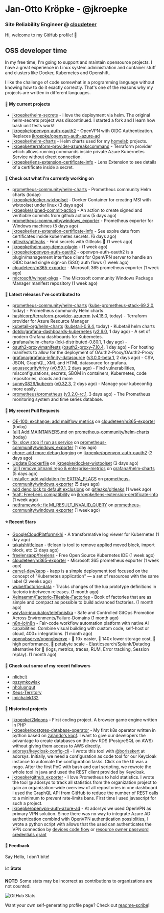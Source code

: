 # Jan-Otto Kröpke - @jkroepke
### Site Reliability Engineer @ [cloudeteer](https://cloudeteer.de/)

Hi, welcome to my GitHub profile! 👋

## OSS developer time
In my free time, I'm going to support and maintain opensource projects. I have a great experience in Linux system administration and container stuff and clusters like Docker, Kubernetes and Openshift.

I like the challenge of code somewhat in a programming language without knowing how to do it exactly correctly. That's one of the reasons why my projects are written in different languages.

#### 🌱 My current projects
- [jkroepke/helm-secrets](https://github.com/jkroepke/helm-secrets) - I love the deployment via helm. The original helm-secrets project was discontinued. I started a fork and I learn how bash unit tests work!
- [jkroepke/openvpn-auth-oauth2](https://github.com/jkroepke/openvpn-auth-oauth2) - OpenVPN with OIDC Authentication. Replaces  [jkroepke/openvpn-auth-azure-ad](https://github.com/jkroepke/openvpn-auth-azure-ad) 
- [jkroepke/helm-charts](https://github.com/jkroepke/helm-charts) - Helm charts used for my [homelab](https://github.com/jkroepke/homelab) projects.
- [jkroepke/terraform-provider-azureakscommand](https://github.com/jkroepke/terraform-provider-azureakscommand) - Terraform provider which allows running commands inside private Azure Kubernetes Service without direct connection.
- [jkroepke/lens-extension-certificate-info](https://github.com/jkroepke/lens-extension-certificate-info) - Lens Extension to see details of a certificate inside a secret.

#### 👷 Check out what I'm currently working on

- [prometheus-community/helm-charts](https://github.com/prometheus-community/helm-charts) - Prometheus community Helm charts (today)
- [jkroepke/docker-wixtoolset](https://github.com/jkroepke/docker-wixtoolset) - Docker Container for creating MSI with wixtoolset under linux (3 days ago)
- [jkroepke/signed-commit-action](https://github.com/jkroepke/signed-commit-action) - An action to create signed and verifiable commits from github actions (5 days ago)
- [prometheus-community/windows_exporter](https://github.com/prometheus-community/windows_exporter) - Prometheus exporter for Windows machines (5 days ago)
- [jkroepke/lens-extension-certificate-info](https://github.com/jkroepke/lens-extension-certificate-info) - See expire date from certificates inside kubernetes secrets. (6 days ago)
- [gitleaks/gitleaks](https://github.com/gitleaks/gitleaks) - Find secrets with Gitleaks 🔑 (1 week ago)
- [jkroepke/helm-arg-demo-plugin](https://github.com/jkroepke/helm-arg-demo-plugin) -  (1 week ago)
- [jkroepke/openvpn-auth-oauth2](https://github.com/jkroepke/openvpn-auth-oauth2) - openvpn-auth-oauth2 is a plugin/management interface client for OpenVPN server to handle an OIDC based single sign-on (SSO) auth flows (1 week ago)
- [cloudeteer/m365-exporter](https://github.com/cloudeteer/m365-exporter) - Microsoft 365 prometheus exporter (1 week ago)
- [microsoft/winget-pkgs](https://github.com/microsoft/winget-pkgs) - The Microsoft community Windows Package Manager manifest repository (1 week ago)

#### 🔭 Latest releases I've contributed to

- [prometheus-community/helm-charts](https://github.com/prometheus-community/helm-charts) ([kube-prometheus-stack-69.2.0](https://github.com/prometheus-community/helm-charts/releases/tag/kube-prometheus-stack-69.2.0), today) - Prometheus community Helm charts
- [hashicorp/terraform-provider-azurerm](https://github.com/hashicorp/terraform-provider-azurerm) ([v4.18.0](https://github.com/hashicorp/terraform-provider-azurerm/releases/tag/v4.18.0), today) - Terraform provider for Azure Resource Manager
- [kubetail-org/helm-charts](https://github.com/kubetail-org/helm-charts) ([kubetail-0.9.4](https://github.com/kubetail-org/helm-charts/releases/tag/kubetail-0.9.4), today) - Kubetail helm charts
- [dotdc/grafana-dashboards-kubernetes](https://github.com/dotdc/grafana-dashboards-kubernetes) ([v2.6.0](https://github.com/dotdc/grafana-dashboards-kubernetes/releases/tag/v2.6.0), 1 day ago) - A set of modern Grafana dashboards for Kubernetes.
- [grafana/helm-charts](https://github.com/grafana/helm-charts) ([loki-distributed-0.80.1](https://github.com/grafana/helm-charts/releases/tag/loki-distributed-0.80.1), 1 day ago) - 
- [oauth2-proxy/manifests](https://github.com/oauth2-proxy/manifests) ([oauth2-proxy-7.10.4](https://github.com/oauth2-proxy/manifests/releases/tag/oauth2-proxy-7.10.4), 1 day ago) - For hosting manifests to allow for the deployment of OAuth2-Proxy/OAuth2-Proxy
- [grafana/grafana-infinity-datasource](https://github.com/grafana/grafana-infinity-datasource) ([v3.0.0-beta.1](https://github.com/grafana/grafana-infinity-datasource/releases/tag/v3.0.0-beta.1), 2 days ago) - CSV, JSON, GraphQL, XML and HTML datasource for grafana.
- [aquasecurity/trivy](https://github.com/aquasecurity/trivy) ([v0.59.1](https://github.com/aquasecurity/trivy/releases/tag/v0.59.1), 2 days ago) - Find vulnerabilities, misconfigurations, secrets, SBOM in containers, Kubernetes, code repositories, clouds and more
- [sunny0826/kubecm](https://github.com/sunny0826/kubecm) ([v0.32.3](https://github.com/sunny0826/kubecm/releases/tag/v0.32.3), 2 days ago) - Manage your kubeconfig more easily.
- [prometheus/prometheus](https://github.com/prometheus/prometheus) ([v3.2.0-rc.1](https://github.com/prometheus/prometheus/releases/tag/v3.2.0-rc.1), 3 days ago) - The Prometheus monitoring system and time series database.

#### 🔨 My recent Pull Requests

- [OE-100: exchange: add mailflow metrics](https://github.com/cloudeteer/m365-exporter/pull/10) on [cloudeteer/m365-exporter](https://github.com/cloudeteer/m365-exporter) (today)
- [[all] Add MAINTAINERS.md](https://github.com/prometheus-community/helm-charts/pull/5293) on [prometheus-community/helm-charts](https://github.com/prometheus-community/helm-charts) (today)
- [fix: slow stop if run as service](https://github.com/prometheus-community/windows_exporter/pull/1870) on [prometheus-community/windows_exporter](https://github.com/prometheus-community/windows_exporter) (1 day ago)
- [chore: add more debug logging](https://github.com/jkroepke/openvpn-auth-oauth2/pull/395) on [jkroepke/openvpn-auth-oauth2](https://github.com/jkroepke/openvpn-auth-oauth2) (2 days ago)
- [Update Dockerfile](https://github.com/jkroepke/docker-wixtoolset/pull/5) on [jkroepke/docker-wixtoolset](https://github.com/jkroepke/docker-wixtoolset) (3 days ago)
- [[all] remove bitnami repo &amp; enterprise-metrics](https://github.com/grafana/helm-charts/pull/3555) on [grafana/helm-charts](https://github.com/grafana/helm-charts) (5 days ago)
- [installer: add validation for EXTRA_FLAGS](https://github.com/prometheus-community/windows_exporter/pull/1867) on [prometheus-community/windows_exporter](https://github.com/prometheus-community/windows_exporter) (5 days ago)
- [add deno.lock to default exclusions](https://github.com/gitleaks/gitleaks/pull/1740) on [gitleaks/gitleaks](https://github.com/gitleaks/gitleaks) (1 week ago)
- [feat!: FreeLens compatibility](https://github.com/jkroepke/lens-extension-certificate-info/pull/10) on [jkroepke/lens-extension-certificate-info](https://github.com/jkroepke/lens-extension-certificate-info) (1 week ago)
- [netframework: fix MI_RESULT_INVALID_QUERY](https://github.com/prometheus-community/windows_exporter/pull/1862) on [prometheus-community/windows_exporter](https://github.com/prometheus-community/windows_exporter) (1 week ago)

#### ⭐ Recent Stars

- [GoogleCloudPlatform/khi](https://github.com/GoogleCloudPlatform/khi) - A transformative log viewer for Kubernetes (1 day ago)
- [takaishi/tfclean](https://github.com/takaishi/tfclean) - tfclean is tool to remove applied moved block, import block, etc (2 days ago)
- [freelensapp/freelens](https://github.com/freelensapp/freelens) - Free Open Source Kubernetes IDE (1 week ago)
- [cloudeteer/m365-exporter](https://github.com/cloudeteer/m365-exporter) - Microsoft 365 prometheus exporter (1 week ago)
- [carvel-dev/kapp](https://github.com/carvel-dev/kapp) - kapp is a simple deployment tool focused on the concept of &#34;Kubernetes application&#34; — a set of resources with the same label (2 weeks ago)
- [wube/factorio-data](https://github.com/wube/factorio-data) - Tracks changes of the lua prototype definitions in factorio inbetween releases. (1 month ago)
- [Xeinaemm/Factorio-Tileable-Factories](https://github.com/Xeinaemm/Factorio-Tileable-Factories) - Book of factories that are as simple and compact as possible to build advanced factories. (1 month ago)
- [wayfair-incubator/telefonistka](https://github.com/wayfair-incubator/telefonistka) - Safe and Controlled GitOps Promotion Across Environments/Failure-Domains (1 month ago)
- [n8n-io/n8n](https://github.com/n8n-io/n8n) - Fair-code workflow automation platform with native AI capabilities. Combine visual building with custom code, self-host or cloud, 400&#43; integrations. (1 month ago)
- [openobserve/openobserve](https://github.com/openobserve/openobserve) - 🚀 10x easier, 🚀 140x lower storage cost, 🚀 high performance,  🚀 petabyte scale - Elasticsearch/Splunk/Datadog alternative for 🚀 (logs, metrics, traces, RUM, Error tracking, Session replay). (1 month ago)

#### 👯 Check out some of my recent followers

- [nliebelt](https://github.com/nliebelt)
- [pszymkowiak](https://github.com/pszymkowiak)
- [nholuongut](https://github.com/nholuongut)
- [Xeus-Territory](https://github.com/Xeus-Territory)
- [jmichalek132](https://github.com/jmichalek132)

#### 📜 Historical projects
- [jkroepke/2Moons](https://github.com/jkroepke/2Moons) - First coding project. A browser game engine written in PHP
- [jkroepke/postgres-database-operator](https://github.com/jkroepke/postgres-database-operator) - My first k8s operator written in python based on [zalando's kopf](https://github.com/zalando-incubator/kopf). I want to give our developers the advantage to create databases on the dev RDS (PostgreSQL on AWS) without giving them access to AWS directly.
- [adorsys/keycloak-config-cli](https://github.com/adorsys/keycloak-config-cli) - I wrote this tool with [@borisskert](https://github.com/borisskert) at adorsys. Initially, we need a configuration as code tool for our Keycloak instance to automate the configuration tasks. Click on the UI was a nogo. After the first PoC with bash and curl scripting, we rewrote the whole tool in java and used the REST client provided by Keycloak.
- [jkroepke/github_exporter](https://github.com/jkroepke/github_exporter) - I love Prometheus to hold statistics. I wrote the tool @ adorsys to track all statistics from the organization project to gain an organization-wide overview of all repositories in one dashboard. I used the GraphQL API from GitHub to reduce the number of REST calls to a minimum to prevent rate-limits bans. First time I used javascript for such a project.
- [jkroepke/openvpn-auth-azure-ad](https://github.com/jkroepke/openvpn-auth-azure-ad) - At adorsys we used OpenVPN as primary VPN solution. Since there was no way to integrate Azure AD authentication combind with OpenVPN authentication possiblities, I wrote a python script with allows that the used can authenticates the VPN connection by [devices code flow](https://docs.microsoft.com/en-us/azure/active-directory/develop/v2-oauth2-device-code) or [resource owner password credentials grant](https://docs.microsoft.com/en-us/azure/active-directory/develop/v2-oauth-ropc)

#### 💬 Feedback

Say Hello, I don't bite!

#### 📈 Stats

**NOTE:** Some stats may be incorrect as contributions to organizations
are not counted.

![GitHub Stats](https://github-readme-stats.vercel.app/api?username=jkroepke&count_private=false&theme=tokyonight&show_icons=true)

Want your own self-generating profile page? Check out [readme-scribe](https://github.com/muesli/readme-scribe)!
